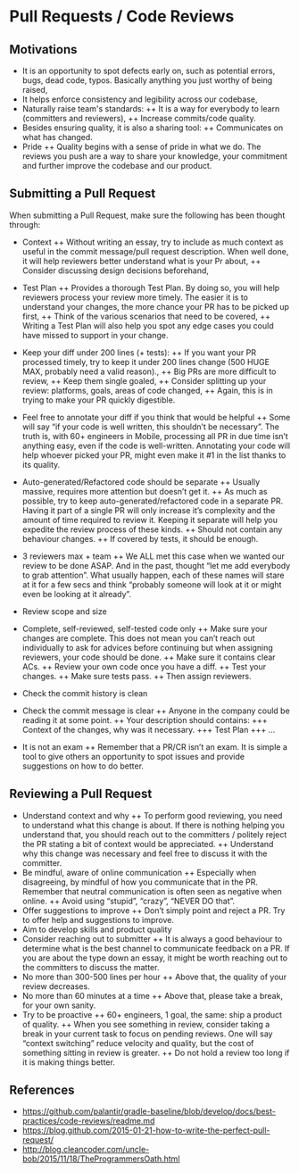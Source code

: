 # Pull Requests / Code Reviews
## Motivations
+ It is an opportunity to spot defects early on, such as potential errors, bugs, dead code, typos. Basically anything you just worthy of being raised,
+ It helps enforce consistency and legibility across our codebase,
+ Naturally raise team's standards:
++ It is a way for everybody to learn (committers and reviewers),
++ Increase commits/code quality.
+ Besides ensuring quality, it is also a sharing tool:
++ Communicates on what has changed.
+ Pride
++ Quality begins with a sense of pride in what we do. The reviews you push are a way to share your knowledge, your commitment and further improve the codebase and our product.

## Submitting a Pull Request
When submitting a Pull Request, make sure the following has been thought through:
+ Context
++ Without writing an essay, try to include as much context as useful in the commit message/pull request description. When well done, it will help reviewers better understand what is your Pr about,
++ Consider discussing design decisions beforehand,
+ Test Plan
++ Provides a thorough Test Plan. By doing so, you will help reviewers process your review more timely. The easier it is to understand your changes, the more chance your PR has to be picked up first,
++ Think of the various scenarios that need to be covered,
++ Writing a Test Plan will also help you spot any edge cases you could have missed to support in your change.
+ Keep your diff under 200 lines (+ tests):
++ If you want your PR processed timely, try to keep it under 200 lines change (500 HUGE MAX, probably need a valid reason).,
++ Big PRs are more difficult to review,
++ Keep them single goaled,
++ Consider splitting up your review: platforms, goals, areas of code changed,
++ Again, this is in trying to make your PR quickly digestible.
+ Feel free to annotate your diff if you think that would be helpful
++ Some will say “if your code is well written, this shouldn’t be necessary”. The truth is, with 60+ engineers in Mobile, processing all PR in due time isn’t anything easy, even if the code is well-written. Annotating your code will help whoever picked your PR, might even make it #1 in the list thanks to its quality.
+ Auto-generated/Refactored code should be separate
++ Usually massive, requires more attention but doesn’t get it.
++ As much as possible, try to keep auto-generated/refactored code in a separate PR. Having it part of a single PR will only increase it’s complexity and the amount of time required to review it. Keeping it separate will help you expedite the review process of these kinds.
++ Should not contain any behaviour changes.
++ If covered by tests, it should be enough.
+ 3 reviewers max + team
++ We ALL met this case when we wanted our review to be done ASAP. And in the past, thought “let me add everybody to grab attention”. What usually happen, each of these names will stare at it for a few secs and think “probably someone will look at it or might even be looking at it already”.
+ Review scope and size


+ Complete, self-reviewed, self-tested code only
++ Make sure your changes are complete. This does not mean you can’t reach out individually to ask for advices before continuing but when assigning reviewers, your code should be done. 
++ Make sure it contains clear ACs.
++ Review your own code once you have a diff.
++ Test your changes.
++ Make sure tests pass.
++ Then assign reviewers.
+ Check the commit history is clean
+ Check the commit message is clear
++ Anyone in the company could be reading it at some point.
++ Your description should contains:
+++ Context of the changes, why was it necessary.
+++ Test Plan
+++ ...
+ It is not an exam
++ Remember that a PR/CR isn’t an exam. It is simple a tool to give others an opportunity to spot issues and provide suggestions on how to do better.

## Reviewing a Pull Request
+ Understand context and why
++ To perform good reviewing, you need to understand what this change is about. If there is nothing helping you understand that, you should reach out to the committers / politely reject the PR stating a bit of context would be appreciated.
++ Understand why this change was necessary and feel free to discuss it with the committer.
+ Be mindful, aware of online communication
++ Especially when disagreeing, by mindful of how you communicate that in the PR. Remember that neutral communication is often seen as negative when online.
++ Avoid using “stupid”, “crazy”, “NEVER DO that”.
+ Offer suggestions to improve
++ Don’t simply point and reject a PR. Try to offer help and suggestions to improve.
+ Aim to develop skills and product quality
+ Consider reaching out to submitter
++ It is always a good behaviour to determine what is the best channel to communicate feedback on a PR. If you are about the type down an essay, it might be worth reaching out to the committers to discuss the matter. 
+ No more than 300-500 lines per hour
++ Above that, the quality of your review decreases.
+ No more than 60 minutes at a time
++ Above that, please take a break, for your own sanity.
+ Try to be proactive
++ 60+ engineers, 1 goal, the same: ship a product of quality.
++ When you see something in review, consider taking a break in your current task to focus on pending reviews. One will say “context switching” reduce velocity and quality, but the cost of something sitting in review is greater.
++ Do not hold a review too long if it is making things better.

## References
+ https://github.com/palantir/gradle-baseline/blob/develop/docs/best-practices/code-reviews/readme.md
+ https://blog.github.com/2015-01-21-how-to-write-the-perfect-pull-request/
+ http://blog.cleancoder.com/uncle-bob/2015/11/18/TheProgrammersOath.html

	



